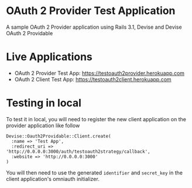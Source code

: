 # OAuth 2 Provider Test Application

A sample OAuth 2 Provider application using Rails 3.1, Devise and Devise OAuth 2 Providable

# Live Applications

* OAuth 2 Provider Test App: https://testoauth2provider.herokuapp.com
* OAuth 2 Client Test App: https://testoauth2client.herokuapp.com

# Testing in local

To test it in local, you will need to register the new client application on the provider application like follow

    Devise::Oauth2Providable::Client.create(
      :name => 'Test App',
      :redirect_uri => 'http://0.0.0.0:3000/auth/testoauth2strategy/callback',
      :website => 'http://0.0.0.0:3000'
    )

You will then need to use the generated `identifier` and `secret_key` in the client application's omniauth initializer.